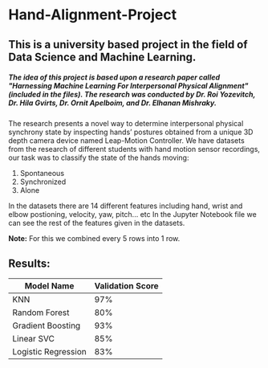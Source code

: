 # Hand-Alignment-Project

## This is a university based project in the field of Data Science and Machine Learning. 
##### The idea of this project is based upon a research paper called "Harnessing Machine Learning For Interpersonal Physical Alignment" (included in the files). The research was conducted by Dr. Roi Yozevitch, Dr. Hila Gvirts, Dr. Ornit Apelboim, and Dr. Elhanan Mishraky.

The research presents a novel way to determine interpersonal physical synchrony state by inspecting hands’ postures obtained from a unique 3D depth camera device named Leap-Motion Controller.
We have datasets from the research of different students with hand motion sensor recordings, our task was to classify the state of the hands moving:

1. Spontaneous 
2. Synchronized 
3. Alone

In the datasets there are 14 different features including hand, wrist and elbow postioning, velocity, yaw, pitch... etc 
In the Jupyter Notebook file we can see the rest of the features given in the datasets.

**Note:** For this we combined every 5 rows into 1 row.


## Results:

|   Model Name  | Validation Score|
| ------------- | ------------- |
| KNN  | 97%  |
| Random Forest  | 80%  |
| Gradient Boosting | 93%  |
| Linear SVC | 85%  |
| Logistic Regression | 83% |



